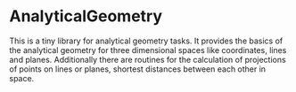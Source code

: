 # AnalyticalGeometry

This is a tiny library for analytical geometry tasks. It provides the basics of the analytical geometry for three dimensional
spaces like coordinates, lines and planes. Additionally there are routines for the calculation of projections of points on lines
or planes, shortest distances between each other in space.
